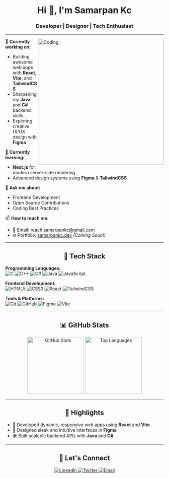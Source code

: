 <h1 align="center">Hi 👋, I'm Samarpan Kc</h1>
<h3 align="center">Developer | Designer | Tech Enthusiast</h3>

---

<img align="right" src="https://github.com/SamarpanKc/SamarpanKc/assets/developer.gif" alt="Coding" width="400"/>

🔭 **Currently working on:**  
- Building awesome web apps with **React**, **Vite**, and **TailwindCSS**
- Sharpening my **Java** and **C#** backend skills  
- Exploring creative UI/UX design with **Figma**

🌱 **Currently learning:**  
- **Next.js** for modern server-side rendering
- Advanced design systems using **Figma** & **TailwindCSS**

💬 **Ask me about:**  
- Frontend Development
- Open Source Contributions
- Coding Best Practices

📫 **How to reach me:**  
- 📧 Email: [reach.samarpankc@gmail.com](mailto:reach.samarpankc@gmail.com)
- 🌐 Portfolio: [samarpankc.dev](https://main--samarpankcportfolio.netlify.app/) _(Coming Soon!)_

---

<h2 align="center">🚀 Tech Stack</h2>

**Programming Languages:**  
![C](https://img.shields.io/badge/C-A8B9CC?style=for-the-badge&logo=c&logoColor=white)
![C++](https://img.shields.io/badge/C++-00599C?style=for-the-badge&logo=cplusplus&logoColor=white)
![C#](https://img.shields.io/badge/C%23-239120?style=for-the-badge&logo=csharp&logoColor=white)
![Java](https://img.shields.io/badge/Java-007396?style=for-the-badge&logo=java&logoColor=white)
![JavaScript](https://img.shields.io/badge/JavaScript-F7DF1E?style=for-the-badge&logo=javascript&logoColor=black)

**Frontend Development:**  
![HTML5](https://img.shields.io/badge/HTML5-E34F26?style=for-the-badge&logo=html5&logoColor=white)
![CSS3](https://img.shields.io/badge/CSS3-1572B6?style=for-the-badge&logo=css3&logoColor=white)
![React](https://img.shields.io/badge/React-61DAFB?style=for-the-badge&logo=react&logoColor=black)
![TailwindCSS](https://img.shields.io/badge/TailwindCSS-06B6D4?style=for-the-badge&logo=tailwindcss&logoColor=white)

**Tools & Platforms:**  
![Git](https://img.shields.io/badge/Git-F05032?style=for-the-badge&logo=git&logoColor=white)
![GitHub](https://img.shields.io/badge/GitHub-181717?style=for-the-badge&logo=github&logoColor=white)
![Figma](https://img.shields.io/badge/Figma-F24E1E?style=for-the-badge&logo=figma&logoColor=white)
![Vite](https://img.shields.io/badge/Vite-646CFF?style=for-the-badge&logo=vite&logoColor=white)

---

<h2 align="center">📊 GitHub Stats</h2>

<div align="center">
  <img src="https://github-readme-stats.vercel.app/api?username=SamarpanKc&show_icons=true&theme=radical" alt="GitHub Stats" height="180" />
  <img src="https://github-readme-stats.vercel.app/api/top-langs/?username=SamarpanKc&layout=compact&theme=radical" alt="Top Languages" height="180" />
</div>

---

<h2 align="center">🌟 Highlights</h2>

- 🚀 Developed dynamic, responsive web apps using **React** and **Vite**
- 🎨 Designed sleek and intuitive interfaces in **Figma**
- 🛠️ Built scalable backend APIs with **Java** and **C#**

---

<h2 align="center">📣 Let's Connect</h2>

<p align="center">
  <a href="https://linkedin.com/in/SamarpanKc" target="_blank">
    <img src="https://img.shields.io/badge/LinkedIn-0A66C2?style=for-the-badge&logo=linkedin&logoColor=white" alt="LinkedIn" />
  </a>
  <a href="https://x.com/samarpankc79" target="_blank">
    <img src="https://img.shields.io/badge/Twitter-1DA1F2?style=for-the-badge&logo=twitter&logoColor=white" alt="Twitter" />
  </a>
  <a href="mailto:reach.samarpankc@gmail.com">
    <img src="https://img.shields.io/badge/Email-D14836?style=for-the-badge&logo=gmail&logoColor=white" alt="Email" />
  </a>
</p>
